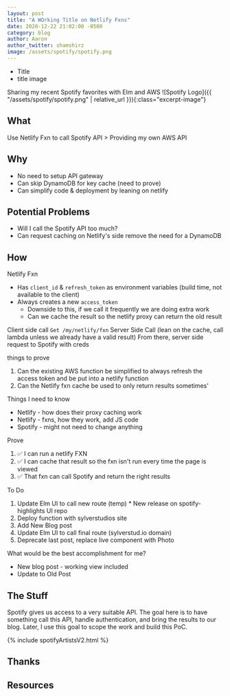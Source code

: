 ```yaml
---
layout: post
title: "A WOrking Title on Netlify Fxns"
date: 2020-12-22 21:02:00 -0500
category: blog
author: Aaron
author_twitter: shamshirz
image: /assets/spotify/spotify.png
---
```

* Title
* title image


Sharing my recent Spotify favorites with Elm and AWS
![Spotify Logo]({{ "/assets/spotify/spotify.png" | relative_url }}){:class="excerpt-image"}

## What
Use Netlify Fxn to call Spotify API > Providing my own AWS API

## Why
* No need to setup API gateway
* Can skip DynamoDB for key cache (need to prove)
* Can simplify code & deployment by leaning on netlify

## Potential Problems
* Will I call the Spotify API too much?
* Can request caching on Netlify's side remove the need for a DynamoDB

## How
Netlify Fxn
  * Has `client_id` & `refresh_token` as environment variables (build time, not available to the client)
  * Always creates a new `access_token`
    * Downside to this, if we call it frequently we are doing extra work
    * Can we cache the result so the netlify proxy can return the old result

Client side call
`Get /my/netlify/fxn`
  Server Side Call
  (lean on the cache, call lambda unless we already have a valid result)
  From there, server side request to Spotify with creds


things to prove
  1. Can the existing AWS function be simplified to always refresh the access token and be put into a netlify function
  2. Can the Netlify fxn cache be used to only return results sometimes'


Things I need to know
* Netlify - how does their proxy caching work
* Netlify - fxns, how they work, add JS code
* Spotify - might not need to change anything


Prove
  1. ✅ I can run a netlify FXN
  2. ✅ I can cache that result so the fxn isn't run every time the page is viewed
  3. ✅ That fxn can call Spotify and return the right results

To Do
  1. Update Elm UI to call new route (temp)
    * New release on spotify-highlights UI repo
  2. Deploy function with sylverstudios site
  3. Add New Blog post
  4. Update Elm UI to call final route (sylverstud.io domain)
  5. Deprecate last post, replace live component with Photo


What would be the best accomplishment for me?
* New blog post - working view included
* Update to Old Post

## The Stuff
Spotify gives us access to a very suitable API. The goal here is to have something call this API, handle authentication, and bring the results to our blog. Later, I use this goal to scope the work and build this PoC.
<!-- Includes header, styling, & link to the Repo -->
{% include spotifyArtistsV2.html %}


## Thanks

## Resources
